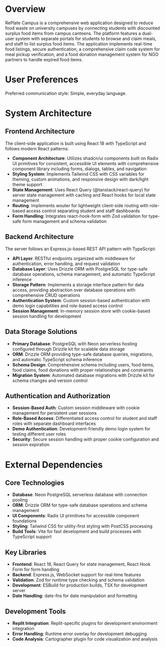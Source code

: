 # Overview

RePlate Campus is a comprehensive web application designed to reduce food waste on university campuses by connecting students with discounted surplus food items from campus canteens. The platform features a dual-user system with separate portals for students to browse and claim meals, and staff to list surplus food items. The application implements real-time food listings, secure authentication, a comprehensive claim code system for meal pickup verification, and a food donation management system for NGO partners to handle expired food items.

# User Preferences

Preferred communication style: Simple, everyday language.

# System Architecture

## Frontend Architecture

The client-side application is built using React 18 with TypeScript and follows modern React patterns:

- **Component Architecture**: Utilizes shadcn/ui components built on Radix UI primitives for consistent, accessible UI elements with comprehensive component library including forms, dialogs, tables, and navigation
- **Styling System**: Implements Tailwind CSS with CSS variables for theming, custom animations, and responsive design with dark/light theme support
- **State Management**: Uses React Query (@tanstack/react-query) for server state management with caching and React hooks for local state management
- **Routing**: Implements wouter for lightweight client-side routing with role-based access control separating student and staff dashboards
- **Form Handling**: Integrates react-hook-form with Zod validation for type-safe form management and schema validation

## Backend Architecture

The server follows an Express.js-based REST API pattern with TypeScript:

- **API Layer**: RESTful endpoints organized with middleware for authentication, error handling, and request validation
- **Database Layer**: Uses Drizzle ORM with PostgreSQL for type-safe database operations, schema management, and automatic TypeScript inference
- **Storage Pattern**: Implements a storage interface pattern for data access, providing abstraction over database operations with comprehensive CRUD operations
- **Authentication System**: Custom session-based authentication with demo login capabilities and role-based access control
- **Session Management**: In-memory session store with cookie-based session handling for development

## Data Storage Solutions

- **Primary Database**: PostgreSQL with Neon serverless hosting configured through Drizzle kit for scalable data storage
- **ORM**: Drizzle ORM providing type-safe database queries, migrations, and automatic TypeScript schema inference
- **Schema Design**: Comprehensive schema including users, food items, food claims, food donations with proper relationships and constraints
- **Migration System**: Automated database migrations with Drizzle kit for schema changes and version control

## Authentication and Authorization

- **Session-Based Auth**: Custom session middleware with cookie management for persistent user sessions
- **Role-Based Access**: Differentiated access control for student and staff roles with separate dashboard interfaces
- **Demo Authentication**: Development-friendly demo login system for testing different user roles
- **Security**: Secure session handling with proper cookie configuration and session expiration

# External Dependencies

## Core Technologies
- **Database**: Neon PostgreSQL serverless database with connection pooling
- **ORM**: Drizzle ORM for type-safe database operations and schema management
- **UI Components**: Radix UI primitives for accessible component foundations
- **Styling**: Tailwind CSS for utility-first styling with PostCSS processing
- **Build Tools**: Vite for fast development and build processes with TypeScript support

## Key Libraries
- **Frontend**: React 18, React Query for state management, React Hook Form for form handling
- **Backend**: Express.js, WebSocket support for real-time features
- **Validation**: Zod for runtime type checking and schema validation
- **Development**: ESBuild for production builds, TSX for development server
- **Date Handling**: date-fns for date manipulation and formatting

## Development Tools
- **Replit Integration**: Replit-specific plugins for development environment integration
- **Error Handling**: Runtime error overlay for development debugging
- **Code Analysis**: Cartographer plugin for code visualization and analysis